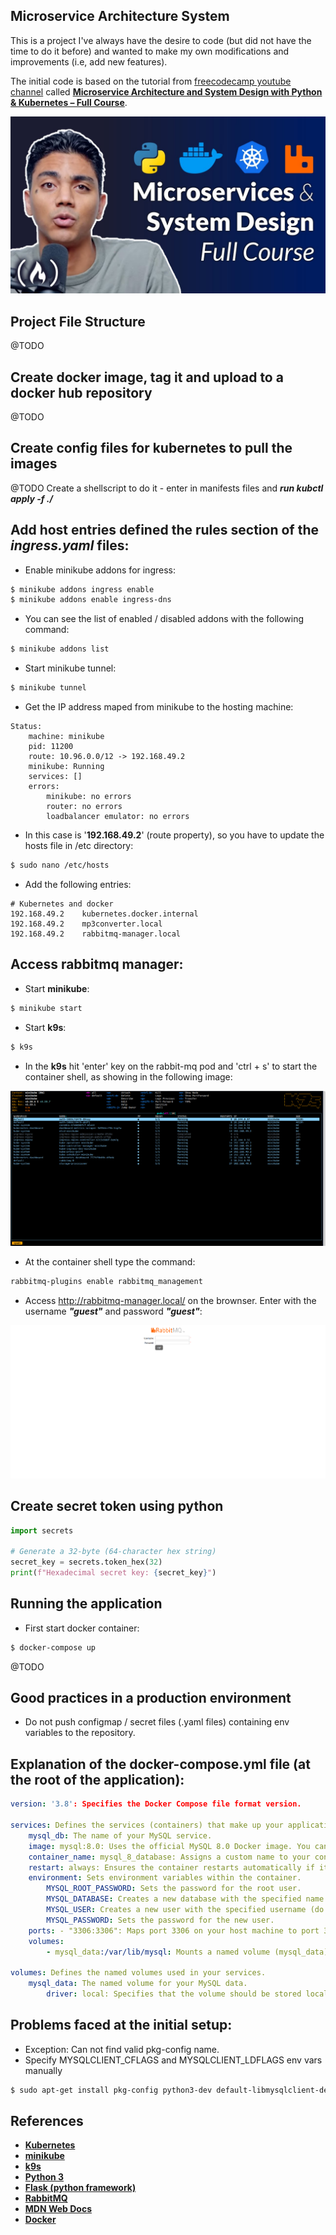 ## Microservice Architecture System

This is a project I've always have the desire to code (but did not have the time to do it before) and wanted to make my own modifications and improvements (i.e, add new features).

The initial code is based on the tutorial from [freecodecamp youtube channel](https://www.youtube.com/@freecodecamp) called [**Microservice Architecture and System Design with Python & Kubernetes – Full Course**](https://www.youtube.com/watch?v=hmkF77F9TLw).

![Microservice Architecture and System Design with Python & Kubernetes – Full Course](./static/video-thumbnail.jpg)

## Project File Structure

@TODO

## Create docker image, tag it and upload to a docker hub repository

@TODO

## Create config files for kubernetes to pull the images

@TODO Create a shellscript to do it - enter in manifests files and _**run kubctl apply -f ./**_

## Add host entries defined the rules section of the _ingress.yaml_ files:

- Enable minikube addons for ingress:

```bash
$ minikube addons ingress enable
$ minikube addons enable ingress-dns
```

- You can see the list of enabled / disabled addons with the following command:

```bash
$ minikube addons list
```

- Start minikube tunnel:

```bash
$ minikube tunnel
```

- Get the IP address maped from minikube to the hosting machine:

```
Status:
	machine: minikube
	pid: 11200
	route: 10.96.0.0/12 -> 192.168.49.2
	minikube: Running
	services: []
    errors:
		minikube: no errors
		router: no errors
		loadbalancer emulator: no errors

```

- In this case is '**192.168.49.2**' (route property), so you have to update the hosts file in /etc directory:

```bash
$ sudo nano /etc/hosts
```

- Add the following entries:

```
# Kubernetes and docker
192.168.49.2	kubernetes.docker.internal
192.168.49.2	mp3converter.local
192.168.49.2	rabbitmq-manager.local

```

## Access rabbitmq manager:

- Start **minikube**:

```bash
$ minikube start
```

- Start **k9s**:

```bash
$ k9s
```

- In the **k9s** hit 'enter' key on the rabbit-mq pod and 'ctrl + s' to start the container shell, as showing in the following image:

![Enable RabbitMQ Manager](./static/rabbitmq-minikube-pod.gif)

- At the container shell type the command:

```bash
rabbitmq-plugins enable rabbitmq_management
```

- Access http://rabbitmq-manager.local/ on the brownser. Enter with the username **_"guest"_** and password **_"guest"_**:

![RabbitMQ Manager](./static/rabbitmq-manager.png)

## Create secret token using python

```python
import secrets

# Generate a 32-byte (64-character hex string)
secret_key = secrets.token_hex(32)
print(f"Hexadecimal secret key: {secret_key}")
```

## Running the application

- First start docker container:

```bash
$ docker-compose up
```

@TODO

## Good practices in a production environment

- Do not push configmap / secret files (.yaml files) containing env variables to the repository.

## Explanation of the docker-compose.yml file (at the root of the application):

```yml
version: '3.8': Specifies the Docker Compose file format version.

services: Defines the services (containers) that make up your application.
    mysql_db: The name of your MySQL service.
    image: mysql:8.0: Uses the official MySQL 8.0 Docker image. You can specify a more precise version if needed (e.g., mysql:8.0.30).
    container_name: mysql_8_database: Assigns a custom name to your container for easier identification.
    restart: always: Ensures the container restarts automatically if it stops or the Docker daemon restarts.
    environment: Sets environment variables within the container.
        MYSQL_ROOT_PASSWORD: Sets the password for the root user.
        MYSQL_DATABASE: Creates a new database with the specified name when the container starts.
        MYSQL_USER: Creates a new user with the specified username (do not use "root").
        MYSQL_PASSWORD: Sets the password for the new user.
    ports: - "3306:3306": Maps port 3306 on your host machine to port 3306 inside the container, allowing external connections to MySQL.
    volumes:
        - mysql_data:/var/lib/mysql: Mounts a named volume (mysql_data) to the /var/lib/mysql directory inside the container. This persists your database data even if the container is removed.

volumes: Defines the named volumes used in your services.
    mysql_data: The named volume for your MySQL data.
        driver: local: Specifies that the volume should be stored locally on your host machine.
```

## Problems faced at the initial setup:

- Exception: Can not find valid pkg-config name.
- Specify MYSQLCLIENT_CFLAGS and MYSQLCLIENT_LDFLAGS env vars manually

```bash
$ sudo apt-get install pkg-config python3-dev default-libmysqlclient-dev build-essential
```

## References

- [**Kubernetes**](https://kubernetes.io/)
- [**minikube**](https://minikube.sigs.k8s.io/)
- [**k9s**](https://github.com/derailed/k9s)
- [**Python 3**](https://www.python.org/)
- [**Flask (python framework)**](https://flask.palletsprojects.com/)
- [**RabbitMQ**](https://www.rabbitmq.com/)
- [**MDN Web Docs**](https://developer.mozilla.org/)
- [**Docker**](https://www.docker.com/)
